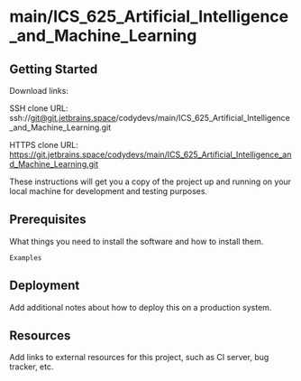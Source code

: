 # main/ICS_625_Artificial_Intelligence_and_Machine_Learning



## Getting Started

Download links:

SSH clone URL: ssh://git@git.jetbrains.space/codydevs/main/ICS_625_Artificial_Intelligence_and_Machine_Learning.git

HTTPS clone URL: https://git.jetbrains.space/codydevs/main/ICS_625_Artificial_Intelligence_and_Machine_Learning.git



These instructions will get you a copy of the project up and running on your local machine for development and testing purposes.

## Prerequisites

What things you need to install the software and how to install them.

```
Examples
```

## Deployment

Add additional notes about how to deploy this on a production system.

## Resources

Add links to external resources for this project, such as CI server, bug tracker, etc.
